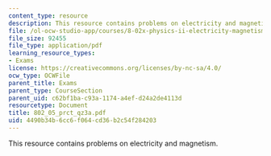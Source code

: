 ```yaml
---
content_type: resource
description: This resource contains problems on electricity and magnetism.
file: /ol-ocw-studio-app/courses/8-02x-physics-ii-electricity-magnetism-with-an-experimental-focus-spring-2005/4490b34b6cc6f064cd36b2c54f284203_802_05_prct_qz3a.pdf
file_size: 92455
file_type: application/pdf
learning_resource_types:
- Exams
license: https://creativecommons.org/licenses/by-nc-sa/4.0/
ocw_type: OCWFile
parent_title: Exams
parent_type: CourseSection
parent_uid: c62bf1ba-c93a-1174-a4ef-d24a2de4113d
resourcetype: Document
title: 802_05_prct_qz3a.pdf
uid: 4490b34b-6cc6-f064-cd36-b2c54f284203
---
```

This resource contains problems on electricity and magnetism.